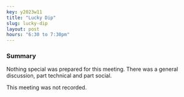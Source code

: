 ```yaml
---
key: y2023w11
title: "Lucky Dip"
slug: lucky-dip
layout: post
hours: "6:30 to 7:30pm"
---
```


### Summary

Nothing special was prepared for this meeting. There was a general
discussion, part technical and part social.

This meeting was not recorded.
